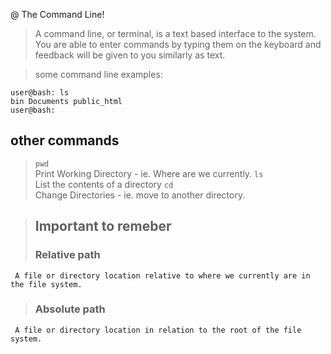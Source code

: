 @ The Command Line!
>A command line, or terminal, is a text based interface to the system. You are able to enter commands by typing them on the keyboard and feedback will be given to you similarly as text.


> some command line examples:

`user@bash: ls`\
`bin Documents public_html`\
`user@bash:`

## other commands 
>`pwd`\
 Print Working Directory - ie. Where are we currently.
>`ls`\
    List the contents of a directory
>`cd`\
    Change Directories - ie. move to another directory.
    
> ## Important to remeber
> ### Relative path
     A file or directory location relative to where we currently are in the file system.
> ### Absolute path
     A file or directory location in relation to the root of the file system.



